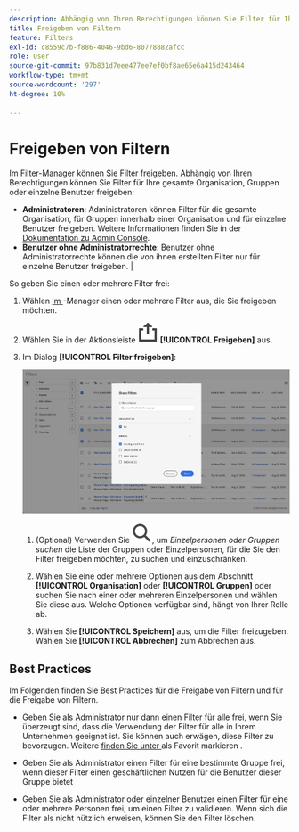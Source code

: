 ```yaml
---
description: Abhängig von Ihren Berechtigungen können Sie Filter für Ihre gesamte Organisation, Gruppen oder einzelne Benutzer freigeben.
title: Freigeben von Filtern
feature: Filters
exl-id: c8559c7b-f886-4046-9bd6-80778882afcc
role: User
source-git-commit: 97b831d7eee477ee7ef0bf8ae65e6a415d243464
workflow-type: tm+mt
source-wordcount: '297'
ht-degree: 10%

---
```


# Freigeben von Filtern

Im [Filter-Manager](manage-filters.md) können Sie Filter freigeben. Abhängig von Ihren Berechtigungen können Sie Filter für Ihre gesamte Organisation, Gruppen oder einzelne Benutzer freigeben:

* **Administratoren**: Administratoren können Filter für die gesamte Organisation, für Gruppen innerhalb einer Organisation und für einzelne Benutzer freigeben. Weitere Informationen finden Sie in der [Dokumentation zu Admin Console](https://helpx.adobe.com/de/enterprise/using/manage-products.html).
* **Benutzer ohne Administratorrechte**: Benutzer ohne Administratorrechte können die von ihnen erstellten Filter nur für einzelne Benutzer freigeben. |

So geben Sie einen oder mehrere Filter frei:

1. Wählen [ im ](manage-filters.md)-Manager einen oder mehrere Filter aus, die Sie freigeben möchten.
1. Wählen Sie in der Aktionsleiste ![Freigeben](/help/assets/icons/ShareAlt.svg) **[!UICONTROL Freigeben]** aus.
1. Im Dialog **[!UICONTROL Filter freigeben]**:

   ![Dialogfeld „Filter freigeben“](assets/share-filter-dialog.png)

   1. (Optional) Verwenden Sie ![Suche](/help/assets/icons/Search.svg), um *Einzelpersonen oder Gruppen suchen* die Liste der Gruppen oder Einzelpersonen, für die Sie den Filter freigeben möchten, zu suchen und einzuschränken.

   1. Wählen Sie eine oder mehrere Optionen aus dem Abschnitt **[!UICONTROL Organisation]** oder **[!UICONTROL Gruppen]** oder suchen Sie nach einer oder mehreren Einzelpersonen und wählen Sie diese aus. Welche Optionen verfügbar sind, hängt von Ihrer Rolle ab.

   1. Wählen Sie **[!UICONTROL Speichern]** aus, um die Filter freizugeben. Wählen Sie **[!UICONTROL Abbrechen]** zum Abbrechen aus.

## Best Practices

Im Folgenden finden Sie Best Practices für die Freigabe von Filtern und für die Freigabe von Filtern.

* Geben Sie als Administrator nur dann einen Filter für alle frei, wenn Sie überzeugt sind, dass die Verwendung der Filter für alle in Ihrem Unternehmen geeignet ist. Sie können auch erwägen, diese Filter zu bevorzugen. Weitere [ finden Sie unter ](filters-favorite.md) als Favorit markieren .

* Geben Sie als Administrator einen Filter für eine bestimmte Gruppe frei, wenn dieser Filter einen geschäftlichen Nutzen für die Benutzer dieser Gruppe bietet

* Geben Sie als Administrator oder einzelner Benutzer einen Filter für eine oder mehrere Personen frei, um einen Filter zu validieren. Wenn sich die Filter als nicht nützlich erweisen, können Sie den Filter löschen.
